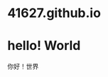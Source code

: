 # 41627.github.io
<!DOCTYPE html>
<html>
<head>
<meta charset="utf-8">
<title>网站</title>
</head>
<body>
 
<h1>hello! World</h1>
 
<p>你好！世界</p>
 
</body>
